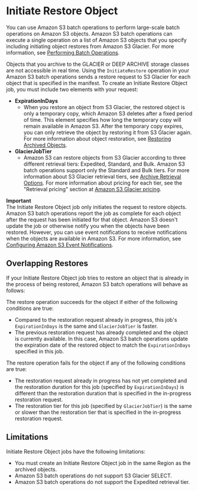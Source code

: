 # Initiate Restore Object<a name="batch-ops-initiate-restore-object"></a>

You can use Amazon S3 batch operations to perform large\-scale batch operations on Amazon S3 objects\. Amazon S3 batch operations can execute a single operation on a list of Amazon S3 objects that you specify including initiating object restores from Amazon S3 Glacier\. For more information, see [Performing Batch Operations](batch-ops.md)\. 

Objects that you archive to the GLACIER or DEEP ARCHIVE storage classes are not accessible in real time\. Using the `InitiateRestore` operation in your Amazon S3 batch operations sends a restore request to S3 Glacier for each object that is specified in the manifest\. To create an Initiate Restore Object job, you must include two elements with your request:
+ **ExpirationInDays**
  + When you restore an object from S3 Glacier, the restored object is only a temporary copy, which Amazon S3 deletes after a fixed period of time\. This element specifies how long the temporary copy will remain available in Amazon S3\. After the temporary copy expires, you can only retrieve the object by restoring it from S3 Glacier again\. For more information about object restoration, see [Restoring Archived Objects](restoring-objects.md)\.
+ **GlacierJobTier**
  + Amazon S3 can restore objects from S3 Glacier according to three different retrieval tiers: Expedited, Standard, and Bulk\. Amazon S3 batch operations support only the Standard and Bulk tiers\. For more information about S3 Glacier retrieval tiers, see [Archive Retrieval Options](restoring-objects.md#restoring-objects-retrieval-options)\. For more information about pricing for each tier, see the "Retrieval pricing" section at [Amazon S3 Glacier pricing](https://aws.amazon.com/glacier/pricing/)\.

**Important**  
The Initiate Restore Object job only initiates the request to restore objects\. Amazon S3 batch operations report the job as complete for each object after the request has been initiated for that object\. Amazon S3 doesn't update the job or otherwise notify you when the objects have been restored\. However, you can use event notifications to receive notifications when the objects are available in Amazon S3\. For more information, see [ Configuring Amazon S3 Event Notifications](NotificationHowTo.md)\.

## Overlapping Restores<a name="batch-ops-initiate-restore-object-in-progress"></a>

If your Initiate Restore Object job tries to restore an object that is already in the process of being restored, Amazon S3 batch operations will behave as follows:

The restore operation succeeds for the object if either of the following conditions are true:
+ Compared to the restoration request already in progress, this job's `ExpirationInDays` is the same and `GlacierJobTier` is faster\.
+ The previous restoration request has already completed and the object is currently available\. In this case, Amazon S3 batch operations update the expiration date of the restored object to match the `ExpirationInDays` specified in this job\.

The restore operation fails for the object if any of the following conditions are true:
+ The restoration request already in progress has not yet completed and the restoration duration for this job \(specified by `ExpirationInDays`\) is different than the restoration duration that is specified in the in\-progress restoration request\.
+ The restoration tier for this job \(specified by `GlacierJobTier`\) is the same or slower than the restoration tier that is specified in the in\-progress restoration request\.

## Limitations<a name="batch-ops-initiate-restore-object-limitations"></a>

Initiate Restore Object jobs have the following limitations:
+ You must create an Initiate Restore Object job in the same Region as the archived objects\.
+ Amazon S3 batch operations do not support S3 Glacier SELECT\.
+ Amazon S3 batch operations do not support the Expedited retrieval tier\.